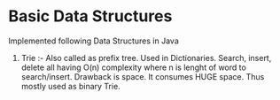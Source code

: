 # Basic Data Structures
Implemented following Data Structures in Java

1. Trie :- Also called as prefix tree. Used in Dictionaries. Search, insert, delete all having O(n) complexity where n is lenght of word to search/insert.
           Drawback is space. It consumes HUGE space. Thus mostly used as binary Trie.
